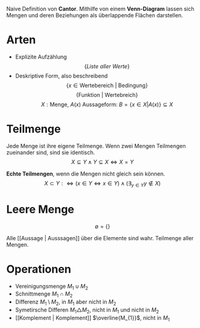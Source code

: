 Naive Definition von **Cantor**. Mithilfe von einem **Venn-Diagram** lassen sich Mengen und deren Beziehungen als überlappende Flächen darstellen.

# Arten
- Explizite Aufzählung 
$$
\{ Liste\ aller\ Werte\}
$$
- Deskriptive Form, also beschreibend 
$$
\{ x \in\text{Wertebereich}\ |\  \text{Bedingung} \}
$$
$$
\{ \text{Funktion}\ |\ \text{Wertebreich} \}
$$
$$
X: \text{Menge},\ A(x)\ \text{Aussageform:}\ B=\{ x \in X | A(x)\} \subseteq X
$$

# Teilmenge
Jede Menge ist ihre eigene Teilmenge. Wenn zwei Mengen Teilmengen zueinander sind, sind sie identisch.
$$
X \subseteq Y \land Y \subseteq X \iff X = Y
$$

**Echte Teilmengen**, wenn die Mengen  nicht gleich sein können.
$$
X \subset Y :\iff (x \in Y \iff x \in Y) \land (\exists _{y \in Y} y \notin X)
$$

# Leere Menge
$$
\emptyset = \{  \}
$$

Alle [[Aussage | Ausssagen]] über die Elemente sind wahr. Teilmenge aller Mengen.

# Operationen
- Vereinigungsmenge $M_{1} \cup M_{2}$
- Schnittmenge $M_{1} \cap M_{2}$
- Differenz $M_{1} \setminus M_{2}$, in $M_{1}$ aber nicht in $M_{2}$
- Symetirsche Differen $M_{1} \triangle M_{2}$, nicht in $M_{1}$ und nicht in $M_{2}$
- [[Komplement | Komplement]] $\overline{M_{1}}$, nicht in $M_{1}$